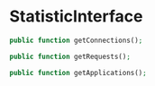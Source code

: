 # StatisticInterface



```php
public function getConnections();

public function getRequests();

public function getApplications();
```
